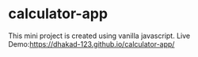 # calculator-app
This mini project is created using vanilla javascript.
Live Demo:https://dhakad-123.github.io/calculator-app/
